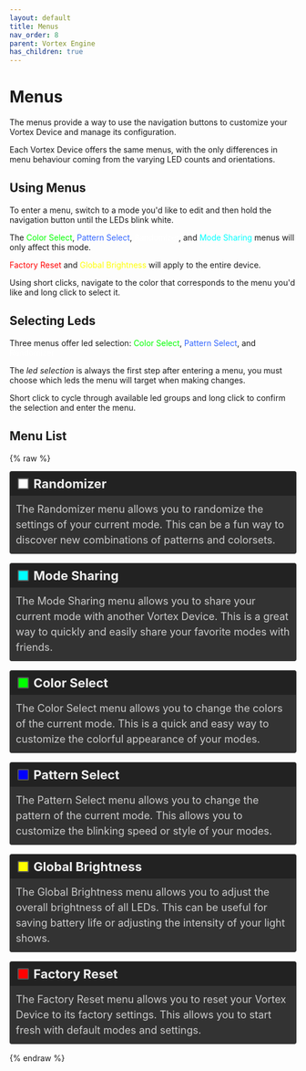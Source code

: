 ```yaml
---
layout: default
title: Menus
nav_order: 8
parent: Vortex Engine
has_children: true
---
```


<style>
/* Updated colors for dark theme compatibility */
.white { background-color: rgba(255, 255, 255); }
.cyan { background-color: rgba(0, 255, 255); }
.purple { background-color: rgba(150, 0, 150); }
.green { background-color: rgba(0, 255, 0); }
.blue { background-color: rgba(0, 0, 255); }
.yellow { background-color: rgba(255, 255, 0); }
.red { background-color: rgba(255, 0, 0); }

.rounded-box { 
   display: inline-block;
   width: 16px;
   height: 16px;
   margin-right: 8px;
   margin-left: 5px;
   border-radius: 2px;
   border: 2px solid #555;
   vertical-align: middle;
}

.color-list-entry {
   display: flex;
   align-items: center;
   font-size: 22px;
   font-weight: bold;
   margin-bottom: 0; /* Remove bottom margin for seamless transition */
   padding: 8px;
   border: 1px solid #333;
   border-bottom: none; /* Remove bottom border */
   border-radius: 4px 4px 0 0; /* Round top corners only */
   background-color: #222; /* Darker background */
   color: #eee; /* Light text for contrast */
   transition: background-color 0.3s; /* Smooth background color transition */
}

.color-list-entry:hover {
   background-color: #2a2a2a; /* Slightly lighter on hover */
}

.color-list-entry + div {
   margin-top: 0; /* Remove top margin for seamless transition */
   margin-bottom: 16px;
   padding-left: 30px;
   font-size: 18px;
   line-height: 1.5;
   padding: 10px;
   border: 1px solid #333;
   border-top: none; /* Remove top border */
   border-radius: 0 0 4px 4px; /* Round bottom corners only */
   background-color: #333; /* Dark background for text */
   color: #ccc; /* Light text for readability */
   transition: background-color 0.3s; /* Smooth background color transition */
}

.color-list-entry + div:hover {
   background-color: #3a3a3a; /* Slightly lighter on hover */
}

/* Scoped link styles within the menu section */
.menu-wrapper a {
   text-decoration: none; /* Remove default link styling */
   color: inherit; /* Inherit color from parent */
   display: block; /* Ensures the link covers the whole section */
}

.device-icon {
   margin: 20px;
   width: 30%;
   height: 30%;
}
</style>

# Menus
The menus provide a way to use the navigation buttons to customize your Vortex Device and manage its configuration.

Each Vortex Device offers the same menus, with the only differences in menu behaviour coming from the varying LED counts and orientations.

## Using Menus
To enter a menu, switch to a mode you'd like to edit and then hold the navigation button until the LEDs blink white.

The <span style="color: #00ff00;">Color Select</span>, <span style="color: #3366ff;">Pattern Select</span>, <span style="color: #ffffff;">Randomizer</span>, and <span style="color: #00ffff;">Mode Sharing</span> menus will only affect this mode.

<span style="color: #ff0000;">Factory Reset</span> and <span style="color: #ffff00;">Global Brightness</span> will apply to the entire device.

Using short clicks, navigate to the color that corresponds to the menu you'd like and long click to select it.

## Selecting Leds
Three menus offer led selection: <span style="color: #00ff00;">Color Select</span>, <span style="color: #3366ff;">Pattern Select</span>, and <span style="color: #ffffff;">Randomizer</span> 

The _led selection_ is always the first step after entering a menu, you must choose which leds the menu will target when making changes.

Short click to cycle through available led groups and long click to confirm the selection and enter the menu.

## Menu List

{% raw %}
<div class="menu-wrapper">
<a href="randomizer_menu.html">
  <div class="color-list-entry"><span class="rounded-box white"></span>Randomizer</div>
  <div>The Randomizer menu allows you to randomize the settings of your current mode. This can be a fun way to discover new combinations of patterns and colorsets.</div>
</a>

<a href="mode_sharing_menu.html">
  <div class="color-list-entry"><span class="rounded-box cyan"></span>Mode Sharing</div>
  <div>The Mode Sharing menu allows you to share your current mode with another Vortex Device. This is a great way to quickly and easily share your favorite modes with friends.</div>
</a>

<!-- <a href="editor_connection_menu.html"> -->
<!--   <div class="color-list-entry"><span class="rounded-box purple"></span>Editor Connection</div> -->
<!--   <div>The Editor Connection menu is used to connect your Vortex Device to the desktop-based editors. This allows you to program your device using the editor's user-friendly interface.</div> -->
<!-- </a> -->

<a href="color_select_menu.html">
  <div class="color-list-entry"><span class="rounded-box green"></span>Color Select</div>
  <div>The Color Select menu allows you to change the colors of the current mode. This is a quick and easy way to customize the colorful appearance of your modes.</div>
</a>

<a href="pattern_select_menu.html">
  <div class="color-list-entry"><span class="rounded-box blue"></span>Pattern Select</div>
  <div>The Pattern Select menu allows you to change the pattern of the current mode. This allows you to customize the blinking speed or style of your modes.</div>
</a>

<a href="global_brightness_menu.html">
  <div class="color-list-entry"><span class="rounded-box yellow"></span>Global Brightness</div>
  <div>The Global Brightness menu allows you to adjust the overall brightness of all LEDs. This can be useful for saving battery life or adjusting the intensity of your light shows.</div>
</a>

<a href="factory_reset_menu.html">
  <div class="color-list-entry"><span class="rounded-box red"></span>Factory Reset</div>
  <div>The Factory Reset menu allows you to reset your Vortex Device to its factory settings. This allows you to start fresh with default modes and settings.</div>
</a>
</div>
{% endraw %}

